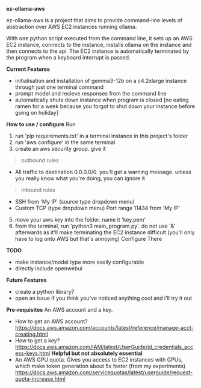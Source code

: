 **ez-ollama-aws**

ez-ollama-aws is a project that aims to provide command-line levels of abstraction over AWS EC2 instances running ollama.

With one python script executed from the command line, it sets up an AWS EC2 instance, connects to the instance, installs ollama on the instance and then connects to the api. The EC2 instance is automatically terminated by the program when a keyboard interrupt is passed. 



**Current Features** 
- initialisation and installation of gemma3-12b on a c4.2xlarge instance through just one terminal command
- prompt model and recieve responses from the command line
- automatically shuts down instance when program is closed [no eating ramen for a week because you forgot to shut down your instance before going on holiday]

**How to use / configure**
Run
1) run 'pip requirements.txt' in a terminal instance in this project's folder
2) run 'aws configure' in the same terminal
3) create an aws security group. give it
>outbound rules
- All traffic to destination 0.0.0.0/0. you'll get a warning message. unless you really know what you're doing, you can ignore it
>inbound rules
- SSH from 'My IP' (source type dropdown menu)
- Custom TCP (type dropdown menu) Port range 11434  from 'My IP' 
5) move your aws key into the folder. name it 'key.pem'
6) from the terminal, run 'python3 main_program.py'. do not use '&' afterwards as it'll make terminating the EC2 instance difficult (you'll only have to log onto AWS but that's annoying)
Configure
There 

**TODO**
- make instance/model type more easily configurable
- directly include openwebui

**Future Features**
- create a python library?
- open an issue if you think you've noticed anything cool and i'll try it out

**Pre-requisites**
An AWS account and a key.
- How to get an AWS account?
https://docs.aws.amazon.com/accounts/latest/reference/manage-acct-creating.html
- How to get a key? 
https://docs.aws.amazon.com/IAM/latest/UserGuide/id_credentials_access-keys.html
**Helpful but not absolutely essential**
- An AWS GPU quota. Gives you access to EC2 instances with GPUs, which make token generation about 5x faster (from my experiments)
https://docs.aws.amazon.com/servicequotas/latest/userguide/request-quota-increase.html 
